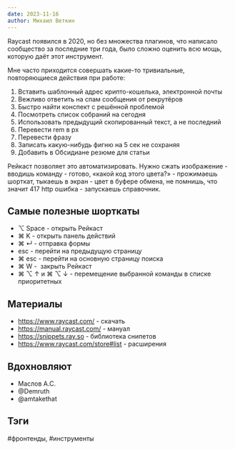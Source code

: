 ```yaml
---
date: 2023-11-16
author: Михаил Веткин
---
```


Raycast появился в 2020, но без множества плагинов, что написало сообщество за последние три года, было сложно оценить всю мощь, которую даёт этот инструмент.

Мне часто приходится совершать какие-то тривиальные, повторяющиеся действия при работе:

1. Вставить шаблонный адрес крипто-кошелька, электронной почты
2. Вежливо ответить на спам сообщения от рекрутёров
3. Быстро найти конспект с решённой проблемой
4. Посмотреть список собраний на сегодня
5. Использовать предыдущий скопированный текст, а не последний
6. Перевести rem в px
7. Перевести фразу
8. Записать какую-нибудь фигню на 5 сек не сохраняя
9. Добавить в Обсидиане резюме для статьи

Рейкаст позволяет это автоматизировать. Нужно сжать изображение - вводишь команду - готово, «какой код этого цвета?» - прожимаешь шорткат, тыкаешь в экран - цвет в буфере обмена, не помнишь, что значит 417 http ошибка - запускаешь справочник.

## Самые полезные шорткаты

- ⌥ Space - открыть Рейкаст
- ⌘ K - открыть панель действий
- ⌘ ↵ - отправка формы
- esc - перейти на предыдущую страницу
- ⌘ esc - перейти на основную страницу поиска
- ⌘ W -  закрыть Рейкаст
- ⌘ ⌥ ↑ и ⌘ ⌥ ↓ - перемещение выбранной команды в списке приоритетных

## Материалы

- https://www.raycast.com/ - скачать
- https://manual.raycast.com/ - мануал
- https://snippets.ray.so - библиотека снипетов
- https://www.raycast.com/store#list - расширения

## Вдохновляют

- Маслов А.С.
- @Demruth
- @amtakethat

## Тэги

#фронтенды, #инструменты
